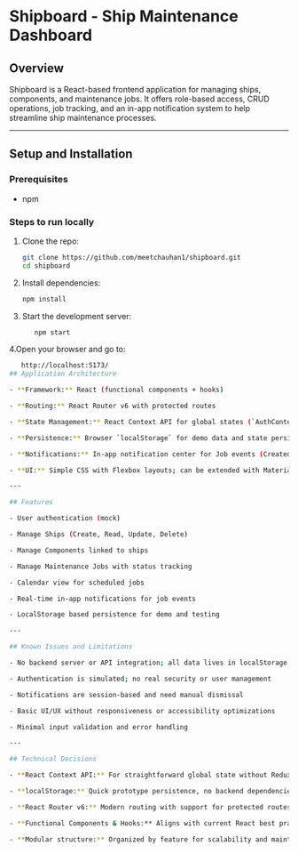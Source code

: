 # Shipboard - Ship Maintenance Dashboard

## Overview
Shipboard is a React-based frontend application for managing ships, components, and maintenance jobs. It offers role-based access, CRUD operations, job tracking, and an in-app notification system to help streamline ship maintenance processes.

---

## Setup and Installation

### Prerequisites

- npm 

### Steps to run locally

1. Clone the repo:
   ```bash
   git clone https://github.com/meetchauhan1/shipboard.git
   cd shipboard

2. Install dependencies:

   ```bash
   npm install

3. Start the development server:

   ```bash
      npm start
4.Open your browser and go to:
   ```bash
      http://localhost:5173/
## Application Architecture

- **Framework:** React (functional components + hooks)

- **Routing:** React Router v6 with protected routes

- **State Management:** React Context API for global states (`AuthContext`, `ShipsContext`, `ComponentsContext`, `JobsContext`, `NotificationContext`)

- **Persistence:** Browser `localStorage` for demo data and state persistence

- **Notifications:** In-app notification center for Job events (Created, Updated, Completed)

- **UI:** Simple CSS with Flexbox layouts; can be extended with Material-UI or other libraries

---

## Features

- User authentication (mock)

- Manage Ships (Create, Read, Update, Delete)

- Manage Components linked to ships

- Manage Maintenance Jobs with status tracking

- Calendar view for scheduled jobs

- Real-time in-app notifications for job events

- LocalStorage based persistence for demo and testing

---

## Known Issues and Limitations

- No backend server or API integration; all data lives in localStorage

- Authentication is simulated; no real security or user management

- Notifications are session-based and need manual dismissal

- Basic UI/UX without responsiveness or accessibility optimizations

- Minimal input validation and error handling

---

## Technical Decisions

- **React Context API:** For straightforward global state without Redux complexity

- **localStorage:** Quick prototype persistence, no backend dependencies

- **React Router v6:** Modern routing with support for protected routes

- **Functional Components & Hooks:** Aligns with current React best practices

- **Modular structure:** Organized by feature for scalability and maintenance



